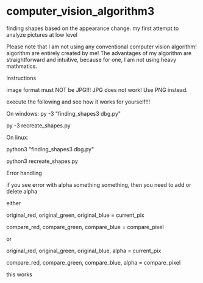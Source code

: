 # computer_vision_algorithm3
finding shapes based on the appearance change. my first attempt to analyze pictures at low level


Please note that I am not using any conventional computer vision algorithm! algorithm are entirely created by me! The advantages of my algorithm are straightforward and intuitive, because for one, I am not using heavy mathmatics.


Instructions

image format must NOT be JPG!!! JPG does not work! Use PNG instead.

execute the following and see how it works for yourself!!!

On windows:
py -3 "finding_shapes3 dbg.py"

py -3 recreate_shapes.py

On linux:

python3 "finding_shapes3 dbg.py"

python3 recreate_shapes.py



Error handling

if you see error with alpha something something, then you need to add or delete alpha

either

   original_red, original_green, original_blue = current_pix

   compare_red, compare_green, compare_blue = compare_pixel
   
or

   original_red, original_green, original_blue, alpha = current_pix

   compare_red, compare_green, compare_blue, alpha = compare_pixel
   
this works
